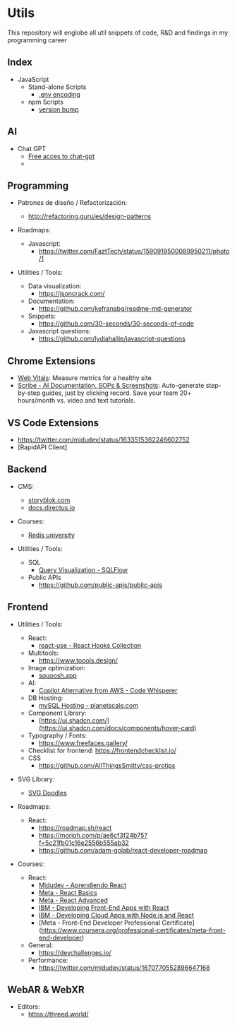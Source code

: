 # Utils

This repository will englobe all util snippets of code, R&D and findings in my programming career

## Index

* JavaScript
    * Stand-alone Scripts
        * [.env encoding](./js/standalone-scripts/envEncoding/README.md)
    * npm Scripts
        * [version bump](./js/npm-scripts/version-bump/README.md)


## AI
* Chat GPT
  * [Free acces to chat-gpt](https://twitter.com/hasantoxr/status/1649389814687334406)
  * 
## Programming
* Patrones de diseño / Refactorización:
  * http://refactoring.guru/es/design-patterns
* Roadmaps:
  * Javascript:
    * https://twitter.com/FaztTech/status/1590919500089950211/photo/1


* Utilities / Tools:
  * Data visualization:
    * https://jsoncrack.com/
  * Documentation:
    * https://github.com/kefranabg/readme-md-generator
  * Snippets:
    * https://github.com/30-seconds/30-seconds-of-code
  * Javascript questions:
    * https://github.com/lydiahallie/javascript-questions

## Chrome Extensions
* [Web Vitals](https://chrome.google.com/webstore/detail/web-vitals/ahfhijdlegdabablpippeagghigmibma): Measure metrics for a healthy site
* [Scribe - AI Documentation, SOPs & Screenshots](https://chrome.google.com/webstore/detail/scribe-ai-documentation-s/okfkdaglfjjjfefdcppliegebpoegaii): Auto-generate step-by-step guides, just by clicking record. Save your team 20+ hours/month vs. video and text tutorials.

## VS Code Extensions
* https://twitter.com/midudev/status/1633515362246602752
* [RapidAPI Client]



## Backend

* CMS:
  * [storyblok․com](storyblok․com)
  * [docs.directus.io](docs.directus.io)

* Courses:
  * [Redis university](https://university.redis.com/)

* Utilities / Tools:
  * SQL
    * [Query Visualization - SQLFlow](https://sqlflow.gudusoft.com/#/)
  * Public APIs
    * https://github.com/public-apis/public-apis


## Frontend

* Utilities / Tools:
  * React:
    * [react-use - React Hooks Collection](https://github.com/streamich/react-use)
  * Multitools:
    * https://www.toools.design/
  * Image optimization:
    * [squoosh․app](squoosh․app)
  * AI:
    * [Copilot Alternative from AWS - Code Whisperer](aws․amazon․com/codewhisperer)
  * DB Hosting:
    * [mySQL Hosting - planetscale․com](planetscale․com)
  * Component Library:
    * [https://ui.shadcn.com/](https://ui.shadcn.com/docs/components/hover-card)
  * Typography / Fonts:
    * https://www.freefaces.gallery/
  * Checklist for frontend: https://frontendchecklist.io/
  * CSS
    * https://github.com/AllThingsSmitty/css-protips

* SVG Library:
  * [SVG Doodles](https://svgdoodles.com/)

* Roadmaps:
  * React:
    * https://roadmap.sh/react
    * https://morioh.com/p/ae6cf3f24b75?f=5c21fb01c16e2556b555ab32
    * https://github.com/adam-golab/react-developer-roadmap

* Courses:
  * React:
    * [Midudev - Aprendiendo React](https://github.com/midudev/aprendiendo-react)
    * [Meta - React Basics](https://www.coursera.org/learn/react-basics)
    * [Meta - React Advanced](https://www.coursera.org/learn/advanced-react)
    * [IBM - Developing Front-End Apps with React](https://www.coursera.org/learn/developing-frontend-apps-with-react)
    * [IBM - Developing Cloud Apps with Node.js and React](https://www.coursera.org/learn/node-js)
    * [Meta - Front-End Developer Professional Certificate] (https://www.coursera.org/professional-certificates/meta-front-end-developer)
  * General:
    * https://devchallenges.io/
  * Performance:
    * https://twitter.com/midudev/status/1670770552896647168



## WebAR & WebXR

* Editors:
  * https://threed.world/
